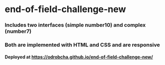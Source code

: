 # end-of-field-challenge-new

### Includes two interfaces (simple number10) and complex (number7)

### Both are implemented with HTML and CSS and are responsive

#### Deployed at https://odrobcha.github.io/end-of-field-challenge-new/
